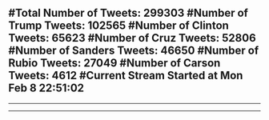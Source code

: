 #Total Number of Tweets: 299303 
#Number of Trump Tweets: 102565
#Number of Clinton Tweets: 65623
#Number of Cruz Tweets: 52806
#Number of Sanders Tweets: 46650
#Number of Rubio Tweets: 27049
#Number of Carson Tweets: 4612
#Current Stream Started at Mon Feb  8 22:51:02
---
---
---
